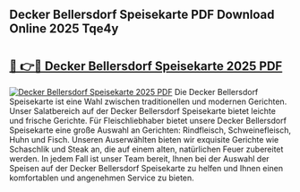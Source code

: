 ## Decker Bellersdorf Speisekarte PDF Download Online 2025 Tqe4y

# <h2><a href="http://gceesce.nevu.top/?p=Decker+Bellersdorf+Speisekarte">🔗 👉🔴 Decker Bellersdorf Speisekarte 2025 PDF</a></h2>

[![Decker Bellersdorf Speisekarte 2025 PDF](https://i.imgur.com/dBaPXMq.png)](http://gceesce.nevu.top/?p=Decker+Bellersdorf+Speisekarte)
Die Decker Bellersdorf Speisekarte ist eine Wahl zwischen traditionellen und modernen Gerichten. Unser Salatbereich auf der Decker Bellersdorf Speisekarte bietet leichte und frische Gerichte. Für Fleischliebhaber bietet unsere Decker Bellersdorf Speisekarte eine große Auswahl an Gerichten: Rindfleisch, Schweinefleisch, Huhn und Fisch. Unseren Auserwählten bieten wir exquisite Gerichte wie Schaschlik und Steak an, die auf einem alten, natürlichen Feuer zubereitet werden. In jedem Fall ist unser Team bereit, Ihnen bei der Auswahl der Speisen auf der Decker Bellersdorf Speisekarte zu helfen und Ihnen einen komfortablen und angenehmen Service zu bieten.
